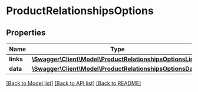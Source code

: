 # ProductRelationshipsOptions

## Properties
Name | Type | Description | Notes
------------ | ------------- | ------------- | -------------
**links** | [**\Swagger\Client\Model\ProductRelationshipsOptionsLinks**](ProductRelationshipsOptionsLinks.md) |  | [optional] 
**data** | [**\Swagger\Client\Model\ProductRelationshipsOptionsData[]**](ProductRelationshipsOptionsData.md) |  | [optional] 

[[Back to Model list]](../../README.md#documentation-for-models) [[Back to API list]](../../README.md#documentation-for-api-endpoints) [[Back to README]](../../README.md)

